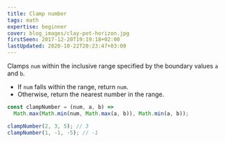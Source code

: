 ```yaml
---
title: Clamp number
tags: math
expertise: beginner
cover: blog_images/clay-pot-horizon.jpg
firstSeen: 2017-12-20T19:19:18+02:00
lastUpdated: 2020-10-22T20:23:47+03:00
---
```


Clamps `num` within the inclusive range specified by the boundary values `a` and `b`.

- If `num` falls within the range, return `num`.
- Otherwise, return the nearest number in the range.

```js
const clampNumber = (num, a, b) =>
  Math.max(Math.min(num, Math.max(a, b)), Math.min(a, b));
```

```js
clampNumber(2, 3, 5); // 3
clampNumber(1, -1, -5); // -1
```
